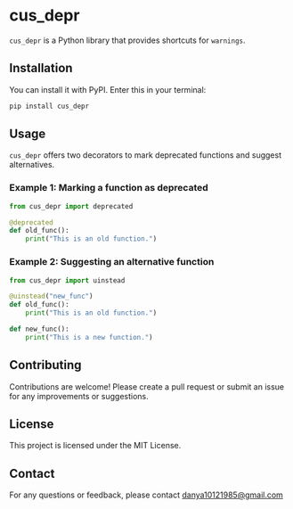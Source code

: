 # cus_depr

`cus_depr` is a Python library that provides shortcuts for `warnings`.

## Installation

You can install it with PyPI. Enter this in your terminal:

```bash
pip install cus_depr
```

## Usage

`cus_depr` offers two decorators to mark deprecated functions and suggest alternatives.

### Example 1: Marking a function as deprecated

```python
from cus_depr import deprecated

@deprecated
def old_func():
    print("This is an old function.")
```

### Example 2: Suggesting an alternative function

```python
from cus_depr import uinstead

@uinstead("new_func")
def old_func():
    print("This is an old function.")

def new_func():
    print("This is a new function.")
```

## Contributing

Contributions are welcome! Please create a pull request or submit an issue for any improvements or suggestions.

## License

This project is licensed under the MIT License.

## Contact

For any questions or feedback, please contact danya10121985@gmail.com
